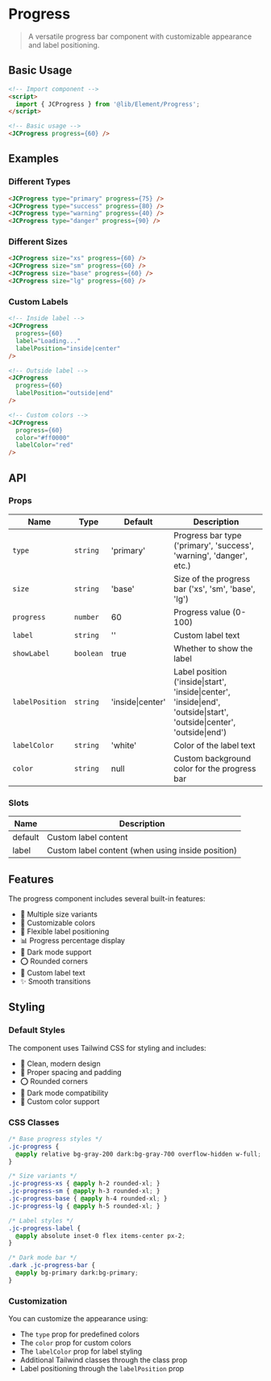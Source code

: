 # Progress

> A versatile progress bar component with customizable appearance and label positioning.

## Basic Usage

```html
<!-- Import component -->
<script>
  import { JCProgress } from '@lib/Element/Progress';
</script>

<!-- Basic usage -->
<JCProgress progress={60} />
```

## Examples

### Different Types

```html
<JCProgress type="primary" progress={75} />
<JCProgress type="success" progress={80} />
<JCProgress type="warning" progress={40} />
<JCProgress type="danger" progress={90} />
```

### Different Sizes

```html
<JCProgress size="xs" progress={60} />
<JCProgress size="sm" progress={60} />
<JCProgress size="base" progress={60} />
<JCProgress size="lg" progress={60} />
```

### Custom Labels

```html
<!-- Inside label -->
<JCProgress 
  progress={60}
  label="Loading..."
  labelPosition="inside|center"
/>

<!-- Outside label -->
<JCProgress 
  progress={60}
  labelPosition="outside|end"
/>

<!-- Custom colors -->
<JCProgress 
  progress={60}
  color="#ff0000"
  labelColor="red"
/>
```

## API

### Props

| Name | Type | Default | Description |
|------|------|---------|-------------|
| `type` | `string` | 'primary' | Progress bar type ('primary', 'success', 'warning', 'danger', etc.) |
| `size` | `string` | 'base' | Size of the progress bar ('xs', 'sm', 'base', 'lg') |
| `progress` | `number` | 60 | Progress value (0-100) |
| `label` | `string` | '' | Custom label text |
| `showLabel` | `boolean` | true | Whether to show the label |
| `labelPosition` | `string` | 'inside\|center' | Label position ('inside\|start', 'inside\|center', 'inside\|end', 'outside\|start', 'outside\|center', 'outside\|end') |
| `labelColor` | `string` | 'white' | Color of the label text |
| `color` | `string` | null | Custom background color for the progress bar |

### Slots

| Name | Description |
|------|-------------|
| default | Custom label content |
| label | Custom label content (when using inside position) |

## Features

The progress component includes several built-in features:

- 📏 Multiple size variants
- 🎨 Customizable colors
- 📍 Flexible label positioning
- 📊 Progress percentage display
- 🌙 Dark mode support
- ⭕ Rounded corners
- 📝 Custom label text
- ✨ Smooth transitions

## Styling

### Default Styles

The component uses Tailwind CSS for styling and includes:

- 🎨 Clean, modern design
- 📏 Proper spacing and padding
- ⭕ Rounded corners
- 🌙 Dark mode compatibility
- 🎯 Custom color support

### CSS Classes

```css
/* Base progress styles */
.jc-progress {
  @apply relative bg-gray-200 dark:bg-gray-700 overflow-hidden w-full;
}

/* Size variants */
.jc-progress-xs { @apply h-2 rounded-xl; }
.jc-progress-sm { @apply h-3 rounded-xl; }
.jc-progress-base { @apply h-4 rounded-xl; }
.jc-progress-lg { @apply h-5 rounded-xl; }

/* Label styles */
.jc-progress-label {
  @apply absolute inset-0 flex items-center px-2;
}

/* Dark mode bar */
.dark .jc-progress-bar {
  @apply bg-primary dark:bg-primary;
}
```

### Customization

You can customize the appearance using:
- The `type` prop for predefined colors
- The `color` prop for custom colors
- The `labelColor` prop for label styling
- Additional Tailwind classes through the class prop
- Label positioning through the `labelPosition` prop 